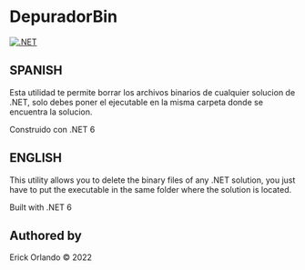 # DepuradorBin

[![.NET](https://github.com/erickorlando/depuradorbin/actions/workflows/dotnet.yml/badge.svg)](https://github.com/erickorlando/depuradorbin/actions/workflows/dotnet.yml)

## SPANISH

Esta utilidad te permite borrar los archivos binarios de cualquier solucion de .NET, solo debes poner el ejecutable en la misma carpeta donde se encuentra la solucion.

Construido con .NET 6

## ENGLISH

This utility allows you to delete the binary files of any .NET solution, you just have to put the executable in the same folder where the solution is located.

Built with .NET 6

## Authored by
Erick Orlando © 2022
